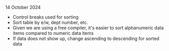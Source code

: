 14 October 2024

- Control breaks used for sorting
- Sort table by e/w, dept number, etc.
- Given we are using a free compiler, it's easier to sort alphanumeric data items compared to numeric data items
- If data does not show up, change ascending to descending for sorted data
